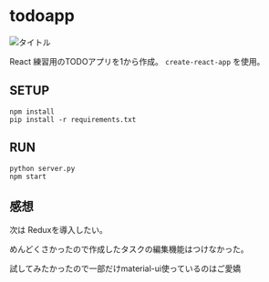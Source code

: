 # todoapp

![タイトル](https://raw.github.com/wiki/tonkatu05/todoapp/images/todo_app.png)

React 練習用のTODOアプリを1から作成。 `create-react-app` を使用。

## SETUP

```
npm install
pip install -r requirements.txt
```

## RUN

```
python server.py
npm start 
```

## 感想
次は Reduxを導入したい。

めんどくさかったので作成したタスクの編集機能はつけなかった。

試してみたかったので一部だけmaterial-ui使っているのはご愛嬌

